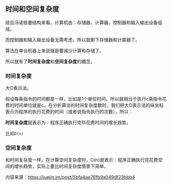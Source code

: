 ## 时间和空间复杂度

结合冯诺依曼结构来看，计算机由：存储器，计算器，控制器和输入输出设备组成。

而控制器和输入输出设备无需考虑，所以就剩下存储器和计算器了。

算法在单台机器上来说就是要减少计算和存储了。

所以就有了**时间复杂度**和**空间复杂度**的概念。

### 时间复杂度

大O表示法。

假设每条指令的时间都是一样，比如是1个单位时间，所以就相当于执行c条指令花费的时间单位就是c。在分析算法的时间复杂度数时，我们把大O表示法的纵坐标表示为程序的执行花费的时间（或者说指令执行的次数），所以：

**时间复杂度**就表示为：程序正确执行完毕花费时间的增长趋势。

比如`O(n)`

### 空间复杂度

和时间复杂度一样，在计算空间复杂度时，O(n)就表示：程序正确执行完花费空间的增长趋势，实际上要比时间复杂度情景下简单。

内容来源：https://juejin.im/post/5bfa4ae76fb9a049df23bbb4


